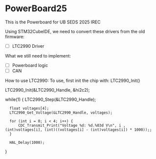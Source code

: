 # PowerBoard25
This is the Powerboard for UB SEDS 2025 IREC

Using STM32CubeIDE, we need to convert these drivers from the old firmware:
- [ ] LTC2990 Driver

What we still need to implement:
- [ ] Powerboard logic
- [ ] CAN

How to use LTC2990:
To use, first init the chip with:
	LTC2990_Init()
	

	
	
	
	
  LTC2990_Init(&LTC2990_Handle, &hi2c2);

  while(1) {
	  LTC2990_Step(&LTC2990_Handle);


	  float voltages[4];
	  LTC2990_Get_Voltage(&LTC2990_Handle, voltages);

	  for (int i = 0; i < 4; i++) {
		  CDC_Transmit_Print("Voltage %d: %d.%03d V\n", i ,  (int)voltages[i], (int)((voltages[i] - (int)voltages[i]) * 1000));;
	  }

	  HAL_Delay(1000);
  }